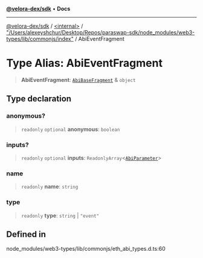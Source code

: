 [**@velora-dex/sdk**](../../../../README.md) • **Docs**

***

[@velora-dex/sdk](../../../../globals.md) / [\<internal\>](../../../README.md) / ["/Users/alexeyshchur/Desktop/Repos/paraswap-sdk/node\_modules/web3-types/lib/commonjs/index"](../README.md) / AbiEventFragment

# Type Alias: AbiEventFragment

> **AbiEventFragment**: [`AbiBaseFragment`](AbiBaseFragment.md) & `object`

## Type declaration

### anonymous?

> `readonly` `optional` **anonymous**: `boolean`

### inputs?

> `readonly` `optional` **inputs**: `ReadonlyArray`\<[`AbiParameter`](AbiParameter.md)\>

### name

> `readonly` **name**: `string`

### type

> `readonly` **type**: `string` \| `"event"`

## Defined in

node\_modules/web3-types/lib/commonjs/eth\_abi\_types.d.ts:60
